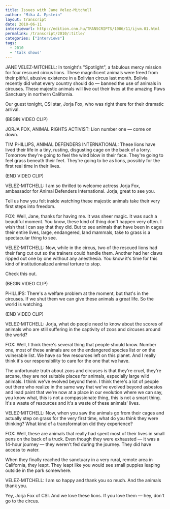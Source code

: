 ```yaml
---
title: Issues with Jane Velez-Mitchell
author: "Mika A. Epstein"
layout: transcript
date: 2010-06-11
interviewurl: http://edition.cnn.hu/TRANSCRIPTS/1006/11/ijvm.01.html
permalink: /transcript/2010/:title/
categories: ["Interviews"]
tags:
  - 2010
  - 'talk shows'
---
```


JANE VELEZ-MITCHELL: In tonight's "Spotlight", a fabulous mercy mission for four rescued circus lions. These magnificent animals were freed from their pitiful, abusive existence in a Bolivian circus last month. Bolivia recently did what every country should do &#8212; banned the use of animals in circuses. These majestic animals will live out their lives at the amazing Paws Sanctuary in northern California.

Our guest tonight, CSI star, Jorja Fox, who was right there for their dramatic arrival. 

(BEGIN VIDEO CLIP)

JORJA FOX, ANIMAL RIGHTS ACTIVIST: Lion number one &#8212; come on down.

TIM PHILLIPS, ANIMAL DEFENDERS INTERNATIONAL: These lions have lived their life in a tiny, rusting, disgusting cage on the back of a lorry. Tomorrow they're going to feel the wind blow in their face. They're going to feel grass beneath their feet. They're going to be as lions, possibly for the first real time in their lives.

(END VIDEO CLIP)

VELEZ-MITCHELL: I am so thrilled to welcome actress Jorja Fox, ambassador for Animal Defenders International. Jorja, great to see you.

Tell us how you felt inside watching these majestic animals take their very first steps into freedom. 

FOX: Well, Jane, thanks for having me. It was sheer magic. It was such a beautiful moment. You know, these kind of thing don't happen very often. I wish that I can say that they did. But to see animals that have been in cages their entire lives, large, endangered, land mammals, take to grass is a spectacular thing to see. 

VELEZ-MITCHELL: Now, while in the circus, two of the rescued lions had their fang cut out so the trainers could handle them. Another had her claws ripped out one by one without any anesthesia. You know it's time for this kind of institutionalized animal torture to stop.

Check this out.

(BEGIN VIDEO CLIP)

PHILLIPS: There's a welfare problem at the moment, but that's in the circuses. If we shut them we can give these animals a great life. So the world is watching. 

(END VIDEO CLIP)

VELEZ-MITCHELL: Jorja, what do people need to know about the scores of animals who are still suffering in the captivity of zoos and circuses around the world? 

FOX: Well, I think there's several thing that people should know. Number one, most of these animals are on the endangered species list or on the vulnerable list. We have so few resources left on this planet. And I really think it's our responsibility to care for the one that we have.

The unfortunate truth about zoos and circuses is that they're cruel, they're arcane, they are not suitable places for animals, especially large wild animals. I think we've evolved beyond them. I think there's a lot of people out there who realize in the same way that we've evolved beyond asbestos and lead paint that we're now at a place in our evolution where we can say, you know what, this is not a compassionate thing, this is not a smart thing. It's a waste of resources and it's a waste of these animals' lives.

VELEZ-MITCHELL: Now, when you saw the animals go from their cages and actually step on grass for the very first time, what do you think they were thinking? What kind of a transformation did they experience?

FOX: Well, these are animals that really had spent most of their lives in small pens on the back of a truck. Even though they were exhausted &#8212; it was a 14-hour journey &#8212; they weren't fed during the journey. They did have access to water.

When they finally reached the sanctuary in a very rural, remote area in California, they leapt. They leapt like you would see small puppies leaping outside in the park somewhere. 

VELEZ-MITCHELL: I am so happy and thank you so much. And the animals thank you.

Yey, Jorja Fox of CSI. And we love these lions. If you love them &#8212; hey, don't go to the circus.  
